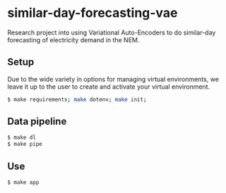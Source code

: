 # similar-day-forecasting-vae

Research project into using Variational Auto-Encoders to do similar-day forecasting of electricity demand in the NEM.

## Setup

Due to the wide variety in options for managing virtual environments, we leave it up to the user to create and activate your virtual environment.

```bash
$ make requirements; make dotenv; make init;
```

## Data pipeline

```bash
$ make dl
$ make pipe
```

## Use

```bash
$ make app
```
